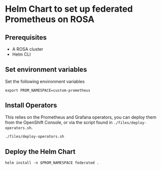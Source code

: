 # Helm Chart to set up federated Prometheus on ROSA

## Prerequisites

* A ROSA cluster
* Helm CLI

## Set environment variables

Set the following environment variables

```
export PROM_NAMESPACE=custom-prometheus
```

## Install Operators

This relies on the Prometheus and Grafana operators, you can deploy them from the OpenShift Console, or via the script found in `./files/deploy-operators.sh`.

```bash
./files/deploy-operators.sh
```

## Deploy the Helm Chart

```
helm install -n $PROM_NAMESPACE federated .
```
